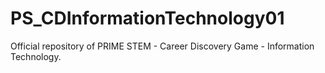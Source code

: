 # PS_CDInformationTechnology01
Official repository of PRIME STEM - Career Discovery Game - Information Technology.
